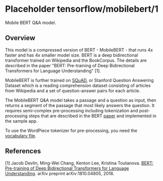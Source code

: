 # Placeholder tensorflow/mobilebert/1
Mobile BERT Q&A model.

<!-- module-type: text-embedding -->
<!-- network-architecture: Transformer -->
<!-- language: en -->
<!-- dataset: SQuAD -->

## Overview

This model is a compressed version of BERT - MobileBERT - that runs 4x faster
and has 4x smaller model size. BERT is a deep bidirectional transformer
trained on Wikipedia and the BookCorpus. The details are described in the paper
"BERT: Pre-training of Deep Bidirectional Transformers for Language
Understanding" [1].

MobileBERT is further trained on
[SQuAD](https://rajpurkar.github.io/SQuAD-explorer/), or Stanford Question
Answering Dataset which is a reading comprehension dataset consisting of
articles from Wikipedia and a set of question-answer pairs for each article.

The MobileBERT Q&A model takes a passage and a question as input, then returns a
segment of the passage that most likely answers the question. It requires
semi-complex pre-processing including tokenization and post-processing steps
that are described in the BERT [paper](https://arxiv.org/abs/1810.04805) and
implemented in the sample app.

To use the WordPiece tokenizer for pre-processing, you need the
[vocabulary file](https://storage.googleapis.com/download.tensorflow.org/models/tflite/bert_qa/vocab.txt).

## References

[1] Jacob Devlin, Ming-Wei Chang, Kenton Lee, Kristina Toutanova. [BERT:
Pre-training of Deep Bidirectional Transformers for Language
Understanding](https://arxiv.org/abs/1810.04805). arXiv preprint
arXiv:1810.04805, 2018.
